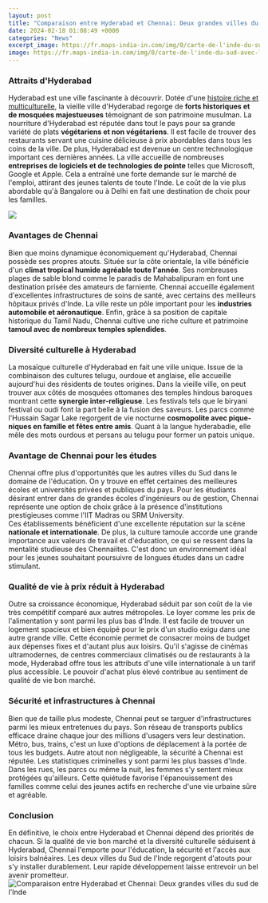 ```yaml
---
layout: post
title: "Comparaison entre Hyderabad et Chennai: Deux grandes villes du sud de l'Inde"
date: 2024-02-18 01:08:49 +0000
categories: "News"
excerpt_image: https://fr.maps-india-in.com/img/0/carte-de-l'inde-du-sud-avec-les-principales-villes.jpg
image: https://fr.maps-india-in.com/img/0/carte-de-l'inde-du-sud-avec-les-principales-villes.jpg
---
```


### Attraits d'Hyderabad
Hyderabad est une ville fascinante à découvrir. Dotée d'une [histoire riche et multiculturelle](https://jnewshub.github.io/2023-10-20-exploring-the-rich-history-and-landmarks-of-tianjin-china/), la vieille ville d'Hyderabad regorge de **forts historiques et de mosquées majestueuses** témoignant de son patrimoine musulman. La nourriture d'Hyderabad est réputée dans tout le pays pour sa grande variété de plats **végétariens et non végétariens**. Il est facile de trouver des restaurants servant une cuisine délicieuse à prix abordables dans tous les coins de la ville. 
De plus, Hyderabad est devenue un centre technologique important ces dernières années. La ville accueille de nombreuses **entreprises de logiciels et de technologies de pointe** telles que Microsoft, Google et Apple. Cela a entraîné une forte demande sur le marché de l'emploi, attirant des jeunes talents de toute l'Inde. Le coût de la vie plus abordable qu'à Bangalore ou à Delhi en fait une destination de choix pour les familles.

![](https://gifex.com/fr/wp-content/uploads/1223/Carte-des-principales-villes-de-l-Inde-955x1024.jpg)
### Avantages de Chennai
Bien que moins dynamique économiquement qu'Hyderabad, Chennai possède ses propres atouts. Située sur la côte orientale, la ville bénéficie d'un **climat tropical humide agréable toute l'année**. Ses nombreuses plages de sable blond comme le paradis de Mahabalipuram en font une destination prisée des amateurs de farniente. 
Chennai accueille également d'excellentes infrastructures de soins de santé, avec certains des meilleurs hôpitaux privés d'Inde. La ville reste un pôle important pour les **industries automobile et aéronautique**. Enfin, grâce à sa position de capitale historique du Tamil Nadu, Chennai cultive une riche culture et patrimoine **tamoul avec de nombreux temples splendides**.
### Diversité culturelle à Hyderabad 
La mosaïque culturelle d'Hyderabad en fait une ville unique. Issue de la combinaison des cultures telugu, ourdoue et anglaise, elle accueille aujourd'hui des résidents de toutes origines. Dans la vieille ville, on peut trouver aux côtés de mosquées ottomanes des temples hindous baroques montrant cette **synergie inter-religieuse**. 
Les festivals tels que le biryani festival ou oudi font la part belle à la fusion des saveurs. Les parcs comme l'Hussain Sagar Lake regorgent de vie nocturne **cosmopolite avec pique-niques en famille et fêtes entre amis**. Quant à la langue hyderabadie, elle mêle des mots ourdous et persans au telugu pour former un patois unique.
### Avantage de Chennai pour les études
Chennai offre plus d'opportunités que les autres villes du Sud dans le domaine de l'éducation. On y trouve en effet certaines des meilleures écoles et universités privées et publiques du pays. Pour les étudiants désirant entrer dans de grandes écoles d'ingénieurs ou de gestion, Chennai représente une option de choix grâce à la présence d'institutions prestigieuses comme l'IIT Madras ou SRM University.  
Ces établissements bénéficient d'une excellente réputation sur la scène **nationale et internationale**. De plus, la culture tamoule accorde une grande importance aux valeurs de travail et d'éducation, ce qui se ressent dans la mentalité studieuse des Chennaiites. C'est donc un environnement idéal pour les jeunes souhaitant poursuivre de longues études dans un cadre stimulant.
### Qualité de vie à prix réduit à Hyderabad
Outre sa croissance économique, Hyderabad séduit par son coût de la vie très compétitif comparé aux autres métropoles. Le loyer comme les prix de l'alimentation y sont parmi les plus bas d'Inde. Il est facile de trouver un logement spacieux et bien équipé pour le prix d'un studio exigu dans une autre grande ville. 
Cette économie permet de consacrer moins de budget aux dépenses fixes et d'autant plus aux loisirs. Qu'il s'agisse de cinémas ultramodernes, de centres commerciaux climatisés ou de restaurants à la mode, Hyderabad offre tous les attributs d'une ville internationale à un tarif plus accessible. Le pouvoir d'achat plus élevé contribue au sentiment de qualité de vie bon marché.
### Sécurité et infrastructures à Chennai 
Bien que de taille plus modeste, Chennai peut se targuer d'infrastructures parmi les mieux entretenues du pays. Son réseau de transports publics efficace draine chaque jour des millions d'usagers vers leur destination. Métro, bus, trains, c'est un luxe d'options de déplacement à la portée de tous les budgets. 
Autre atout non négligeable, la sécurité à Chennai est réputée. Les statistiques criminelles y sont parmi les plus basses d'Inde. Dans les rues, les parcs ou même la nuit, les femmes s'y sentent mieux protégées qu'ailleurs. Cette quiétude favorise l'épanouissement des familles comme celui des jeunes actifs en recherche d'une vie urbaine sûre et agréable.
### Conclusion
En définitive, le choix entre Hyderabad et Chennai dépend des priorités de chacun. Si la qualité de vie bon marché et la diversité culturelle séduisent à Hyderabad, Chennai l'emporte pour l'éducation, la sécurité et l'accès aux loisirs balnéaires. Les deux villes du Sud de l'Inde regorgent d'atouts pour s'y installer durablement. Leur rapide développement laisse entrevoir un bel avenir prometteur.
![Comparaison entre Hyderabad et Chennai: Deux grandes villes du sud de l'Inde](https://fr.maps-india-in.com/img/0/carte-de-l'inde-du-sud-avec-les-principales-villes.jpg)